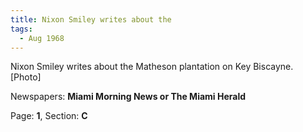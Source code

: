 ```yaml
---  
title: Nixon Smiley writes about the  
tags:  
  - Aug 1968  
---  
```

  
Nixon Smiley writes about the Matheson plantation on Key Biscayne. [Photo]  
  
Newspapers: **Miami Morning News or The Miami Herald**  
  
Page: **1**, Section: **C** 
